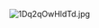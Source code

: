 ![1Dq2qOwHldTd.jpg](http://localhost:8080/webapps/img/2022-06-28T16:52:45.871390-7787f977-eb9d-41a1-be3f-7d371c0a5ce8-1Dq2qOwHldTd.jpg)